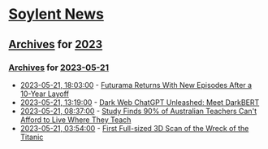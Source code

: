 # [Soylent News](../../../README.md)

## [Archives](../../index.md) for [2023](../index.md)

### [Archives](../../index.md) for [2023-05-21](index.md)

* [2023-05-21, 18:03:00](https://soylentnews.org/article.pl?sid=23/05/20/1454204&from=rss) - [Futurama Returns With New Episodes After a 10-Year Layoff](https://soylentnews.org/article.pl?sid=23/05/20/1454204&from=rss)
* [2023-05-21, 13:19:00](https://soylentnews.org/article.pl?sid=23/05/20/1451235&from=rss) - [Dark Web ChatGPT Unleashed: Meet DarkBERT](https://soylentnews.org/article.pl?sid=23/05/20/1451235&from=rss)
* [2023-05-21, 08:37:00](https://soylentnews.org/article.pl?sid=23/05/20/1449204&from=rss) - [Study Finds 90% of Australian Teachers Can't Afford to Live Where They Teach](https://soylentnews.org/article.pl?sid=23/05/20/1449204&from=rss)
* [2023-05-21, 03:54:00](https://soylentnews.org/article.pl?sid=23/05/20/1441251&from=rss) - [First Full-sized 3D Scan of the Wreck of the Titanic](https://soylentnews.org/article.pl?sid=23/05/20/1441251&from=rss)
